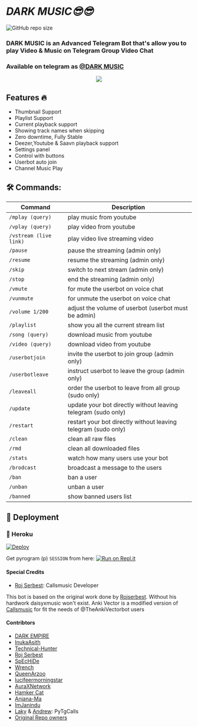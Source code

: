 <h1 align="centre"><b><I>DARK MUSIC😎😎</b></I></h1>  

![GitHub repo size](https://img.shields.io/github/repo-size/DARKEMPIRESLBOTS/DARK-MUSIC?label=Repo%20Size)

### DARK MUSIC is an Advanced Telegram Bot that's allow you to play Video & Music on Telegram Group Video Chat
### Available on telegram as [@DARK MUSIC](http://t.me/darks_vc_bot)

<p align="center">
  <img src="https://github.com/DARKEMPIRESLBOTS/VCstream/blob/main/driver/darklogo.gif">
</p>

<h2> Features 🔥 </h2>

- Thumbnail Support
- Playlist Support
- Current playback support
- Showing track names when skipping
- Zero downtime, Fully Stable
- Deezer,Youtube & Saavn playback support
- Settings panel
- Control with buttons
- Userbot auto join
- Channel Music Play



## 🛠 Commands:
| Command | Description |
| ------ | ------ |
| `/mplay (query)` | play music from youtube |
| `/vplay (query)` | play video from youtube |
| `/vstream (live link)` | play video live streaming video |
| `/pause` | pause the streaming (admin only) |
| `/resume` | resume the streaming (admin only) |
| `/skip` | switch to next stream (admin only) |
| `/stop` | end the streaming (admin only) |
| `/vmute` | for mute the userbot on voice chat |
| `/vunmute` | for unmute the userbot on voice chat |
| `/volume 1/200` | adjust the volume of userbot (userbot must be admin) |
| `/playlist` | show you all the current stream list |
| `/song (query)` | download music from youtube |
| `/video (query)` | download video from youtube |
| `/userbotjoin` | invite the userbot to join group (admin only) |
| `/userbotleave` | instruct userbot to leave the group (admin only) |
| `/leaveall` | order the userbot to leave from all group (sudo only) |
| `/update` | update your bot directly without leaving telegram (sudo only) |
| `/restart` | restart your bot directly without leaving telegram (sudo only) |
| `/clean` | clean all raw files |
| `/rmd` | clean all downloaded files |
| `/stats` | watch how many users use your bot |
| `/brodcast` | broadcast a message to the users |
| `/ban` | ban a user |
| `/unban` | unban a user |
| `/banned` | show banned users list |



## 🚀 Deployment

### 💜 Heroku

[![Deploy](https://www.herokucdn.com/deploy/button.svg)](https://heroku.com/deploy?template=https://github.com/DARKEMPIRESLBOTS/DARK-MUSIC)

Get pyrogram (p)  `SESSION` from here:
[![Run on Repl.it](https://repl.it/badge/github/SpEcHiDe/GenerateStringSession)](https://replit.com/@PunyaMatheesha/DARKMUSIC)

#### Special Credits
- [Roj Serbest](http://github.com/rojserbest): Callsmusic Developer

This bot is based on the original work done by [Rojserbest](http://github.com/rojserbest). Without his hardwork daisyxmusic won't exist. 
Anki Vector is a modified version of [Callsmusic](https://github.com/callsmusic/callsmusic) for fit the needs of @TheAnkiVectorbot users

#### Contribtors
- [DARK EMPIRE](https://github.com/DARKEMPIRESLBOTS)
- [InukaAsith](https://github.com/InukaAsith)
- [Technical-Hunter](https://github.com/Technical-Hunter)
- [Roj Serbest](http://github.com/rojserbest)
- [SpEcHiDe](https://github.com/SpEcHiDe/)
- [Wrench](https://github.com/EverythingSuckz/)
- [QueenArzoo](https://github.com/QueenArzoo)
- [lucifeermorningstar](https://github.com/lucifeermorningstar)
- [AuraXNetwork](https://github.com/AuraXNetwork/AuraXMusicBot)
- [Hamker Cat](https://github.com/thehamkercat)
- [Anjana-Ma](https://github.com/Anjana-Ma)
- [ImJanindu](https://github.com/ImJanindu) 
- [Laky](https://github.com/Laky-64) & [Andrew](https://github.com/AndrewLaneX): PyTgCalls
- [Original Repo owners](https://github.com/CallsMusic/CallsMusic)
